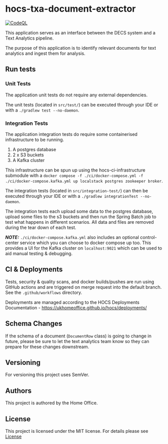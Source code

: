 # hocs-txa-document-extractor

[![CodeQL](https://github.com/UKHomeOffice/hocs-txa-document-extractor/actions/workflows/codeql-analysis.yml/badge.svg)](https://github.com/UKHomeOffice/hocs-txa-document-extractor/actions/workflows/codeql-analysis.yml)

This application serves as an interface between the DECS system and a Text Analytics pipeline.

The purpose of this application is to identify relevant documents for text analytics
and ingest them for analysis.


## Run tests
### Unit Tests
The application unit tests do not require any external dependencies.

The unit tests (located in `src/test/`) can be executed through your IDE or with a
`./gradlew test --no-daemon`.

### Integration Tests
The application integration tests do require some containerised infrastructure
to be running.
1. A postgres database
2. 2 x S3 buckets
3. A Kafka cluster

This infrastructure can be spun up using the hocs-ci-infrastructure submodule
with a `docker compose -f ./ci/docker-compose.yml -f ./ci/docker-compose.kafka.yml up localstack postgres zookeeper broker`.

The integration tests (located in `src/integration-test/`) can then be executed
through your IDE or with a `./gradlew integrationTest --no-daemon`.

The integration tests each upload some data to the postgres database, upload
some files to the s3 buckets and then run the Spring Batch job to test what
happens in different scenarios. All data and files are removed during the tear
down of each test.

**_NOTE:_** `./ci/docker-compose.kafka.yml` also includes an optional control-center service
which you can choose to docker compose up too. This provides a UI for the Kafka cluster
on `localhost:9021` which can be used to aid manual testing & debugging.

## CI & Deployments
Tests, security & quality scans, and docker builds/pushes are run using GitHub actions and
are triggered on merge request into the default branch.
See the `.github/workflows` directory.

Deployments are managed according to the HOCS Deployments Documentation - https://ukhomeoffice.github.io/hocs/deployments/

## Schema Changes
If the schema of a document (`DocumentRow` class) is going to change in future, please be
sure to let the text analytics team know so they can prepare for these changes downstream.

## Versioning

For versioning this project uses SemVer.

## Authors

This project is authored by the Home Office.

## License

This project is licensed under the MIT license. For details please see [License](LICENSE)
